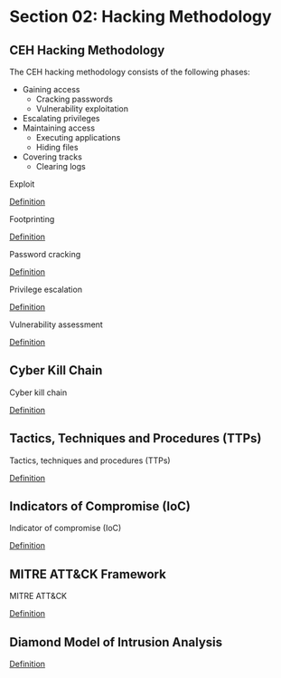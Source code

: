 # Section 02: Hacking Methodology

## CEH Hacking Methodology
The CEH hacking methodology consists of the following phases:
- Gaining access
  - Cracking passwords
  - Vulnerability exploitation
- Escalating privileges
- Maintaining access
  - Executing applications
  - Hiding files
- Covering tracks
  - Clearing logs

Exploit

[Definition](../definitions/definitions_E.md#expliot)

Footprinting

[Definition](../definitions/definitions_F.md#footprinting)

Password cracking

[Definition](../definitions/definitions_P.md#password-cracking)

Privilege escalation

[Definition](../definitions/definitions_P.md#privilege-escalation)

Vulnerability assessment

[Definition](../definitions/definitions_V.md#vulnerability-assesment)

## Cyber Kill Chain
Cyber kill chain

[Definition](../definitions/definitions_C.md#cyber-kill-chain)

## Tactics, Techniques and Procedures (TTPs)
Tactics, techniques and procedures (TTPs)

[Definition](../definitions/definitions_T.md#tactics-techniques-and-procedures)

## Indicators of Compromise (IoC)
Indicator of compromise (IoC)

[Definition](../definitions/definitions_I.md#indicator-of-compromise)

## MITRE ATT&CK Framework
MITRE ATT&CK

[Definition](../definitions/definitions_M.md#mitre-attck-framework)
 
## Diamond Model of Intrusion Analysis

[Definition](../definitions/definitions_D.md#diamond-model-of-intrusion-analysis)
